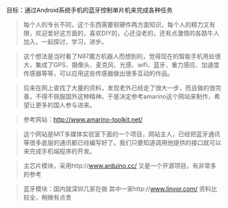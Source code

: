 目标：通过Android系统手机的蓝牙控制单片机来完成各种任务

> 每个人的专长不同，这个东西需要软硬件两方面知识，每个人的精力又有限，欢迎爱好这方面的，喜欢DIY的，心还没老的，还有点激情的各路牛人加入，一起探讨，学习，进步。

> 这个想法是当时看了N97魔方机器人而想到的，觉得现在的智能手机用处很大，集成了GPS、摄像头、麦克风、光感、wifi、蓝牙、重力感应、加速度传感器等等，可以应用这些传感器做出很多互动的作品。

> 后来在网上查找了大量的资料，发现老外已经走了很大一步，而且做的很完善，不得不佩服国外这种精神。于是决定参考amarino这个网站来制作，希望让更多的国人参与进来。

> 参考网站：http://www.amarino-toolkit.net/

> 这个网站是MIT多媒体实验室下面的一个项目，网站主人，已经把蓝牙通讯等很多底层的通讯都已经编写好了。我们只要知道调用他提供的接口就可以来完成手机端程序的开发。

> 主芯片模块，采用http://www.arduino.cc/   又是一个开源项目，有非常多的参考

> 蓝牙模块：国内就深圳几家在做  其中一家http://www.linvor.com/   资料比较全，稍微有点贵